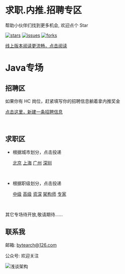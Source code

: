 # 求职.内推.招聘专区

帮助小伙伴们找到更多机会, 欢迎点个 Star

[![stars](https://img.shields.io/github/stars/bytearch/BetterJob)](https://github.com/bytearch/BetterJob)  [![issues](https://img.shields.io/github/issues/bytearch/BetterJob)](https://github.com/bytearch/BetterJob/issues)  [![forks](https://img.shields.io/github/forks/bytearch/BetterJob)](https://github.com/bytearch/BetterJob)

[线上版本阅读更流畅，点击阅读](http://www.bytearch.com/job/java)


# Java专场


## 招聘区

如果你有 HC 岗位，赶紧填写你的招聘信息躺着拿内推奖金

[点击这里，新建一条招聘信息](https://github.com/bytearch/BetterJob/issues/new?assignees=&labels=&template=job-information.md&title=JAVA-公司名-地点-岗位级别-薪资范围)

<br/>

## 求职区

* 根据城市划分，点击投递

  [北京](https://github.com/bytearch/BetterJob/issues?q=is%3Aissue+is%3Aopen+label%3A北京+project%3Abytearch/BetterJob/1)    [上海](https://github.com/bytearch/BetterJob/issues?q=is%3Aissue+is%3Aopen+label%3A上海+project%3Abytearch/BetterJob/1)    [广州](https://github.com/bytearch/BetterJob/issues?q=is%3Aissue+is%3Aopen+label%3A广州+project%3Abytearch/BetterJob/1)    [深圳](https://github.com/bytearch/BetterJob/issues?q=is%3Aissue+is%3Aopen+label%3A深圳+project%3Abytearch/BetterJob/1)    
  
<br/>



* 根据职级划分，点击投递

  [中级](https://github.com/bytearch/BetterJob/issues?q=is%3Aissue+is%3Aopen+label%3A中级+project%3Abytearch/BetterJob/1 )    [高级](https://github.com/bytearch/BetterJob/issues?q=is%3Aissue+is%3Aopen+label%3A高级+project%3Abytearch/BetterJob/1 )    [资深](https://github.com/bytearch/BetterJob/issues?q=is%3Aissue+is%3Aopen+label%3A资深+project%3Abytearch/BetterJob/1 )  [架构师](https://github.com/bytearch/BetterJob/issues?q=is%3Aissue+is%3Aopen+label%3A架构师+project%3Abytearch/BetterJob/1 )  [专家](https://github.com/bytearch/BetterJob/issues?q=is%3Aissue+is%3Aopen+label%3A专家+project%3Abytearch/BetterJob/1 )

<br/>

其它专场待开放,敬请期待......

## 联系我

邮箱: bytearch@126.com

公众号: 欢迎关注

![浅谈架构](http://storage.bytearch.com/images/qrcode_demo_bytearch.jpg)

